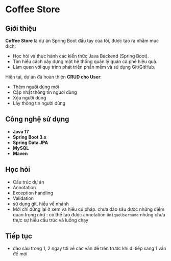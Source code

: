 # Coffee Store

## Giới thiệu
**Coffee Store** là dự án Spring Boot đầu tay của tôi, được tạo ra nhằm mục đích:
- Học hỏi và thực hành các kiến thức Java Backend (Spring Boot).
- Tìm hiểu cách xây dựng một hệ thống quản lý quán cà phê hiệu quả.
- Làm quen với quy trình phát triển phần mềm và sử dụng Git/GitHub.

Hiện tại, dự án đã hoàn thiện **CRUD cho User**:
- Thêm người dùng mới
- Cập nhật thông tin người dùng
- Xóa người dùng
- Lấy thông tin người dùng

## Công nghệ sử dụng
- **Java 17**
- **Spring Boot 3.x**
- **Spring Data JPA**
- **MySQL**
- **Maven**

## Học hỏi
- Cấu trúc dự án
- Annotation
- Exception handling
- Validation
- sử dụng git, hiểu về nhánh
- Mới chỉ dừng lại ở xem và hiểu cú pháp. chưa đào sâu được những điểm quan trọng như :
có thể tạo được annotation `UniqueUsername` nhưng chưa thực sự hiểu cấu trúc và luồng chạy
## Tiếp tục
- đào sâu trong 1, 2 ngày tới về các vấn đề trên trước khi đi tiếp sang 1 vấn đề mới

